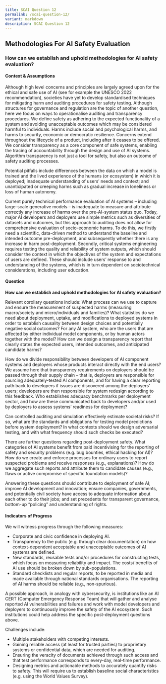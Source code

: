 ```yaml
---
title: SCAI Question 12
permalink: /scai-question-12/
variant: markdown
description: SCAI Question 12
---
```

## Methodologies For AI Safety Evaluation

### How can we establish and uphold methodologies for AI safety evaluation?

#### Context & Assumptions

Although high level concerns and principles are largely agreed upon for the ethical and safe use of AI (see for example the UNESCO 2022 recommendation), societies have yet to develop standardised techniques for mitigating harm and auditing procedures for safety testing. Although structures for governance and regulation are the topic of another question, here we focus on ways to operationalise auditing and transparency procedures. We define safety as adhering to the expected functionality of a system and avoiding unacceptable outcomes which may be considered harmful to individuals. Harms include social and psychological harms, and harms to security, economic or democratic resilience. Concerns extend throughout the lifecycle of a product, including after it ceases to be offered. We consider transparency as a core component of safe systems, enabling the tracing of accountability through the design and use of AI systems. Algorithm transparency is not just a tool for safety, but also an outcome of safety auditing processes.

Potential pitfalls include differences between the data on which a model is trained and the lived experience of the humans (or ecosystem) in which it is deployed; inadequate understanding of users’ needs and context; and unanticipated or creeping harms such as gradual increase in loneliness or loss of human autonomy.

Current purely technical performance evaluation of AI systems – including large-scale generative models – is inadequate to measure and attribute correctly any increase of harms over the pre-AI-system status quo. Today, major AI developers and deployers use simple metrics such as diversities of datasets and outcomes, but this approach to auditing does not allow for comprehensive evaluation of socio-economic harms. To do this, we firstly need a scientific, data-driven method to understand the baseline and intended outcome pre-deployment, and subsequently whether there is any increase in harm post-deployment. Secondly, critical systems engineering requires testing the quality and reliability of system outputs, which should consider the context in which the objectives of the system and expectations of users are defined. These should include users’ response to and understanding of the systems, which is in turn dependent on sociotechnical considerations, including user education.

#### Question

**How can we establish and uphold methodologies for AI safety evaluation?**

Relevant corollary questions include: What process can we use to capture and ensure the measurement of suspected harms (measuring macro/society and micro/individuals and families)? What statistics do we need about deployment, uptake, and modifications to deployed systems in order to establish causality between design choices and potentially negative social outcomes? For any AI system, who are the users that are affected by either individual model components, or by human actors together with the model? How can we design a transparency report that clearly states the expected users, intended outcomes, and anticipated candidate harms? 

How do we divide responsibility between developers of AI component systems and deployers whose products interact directly with the end users? We assume here that transparency requirements on deployers should be passed through their supply chain – that is, deployers are responsible for sourcing adequately-tested AI components, and for having a clear reporting path back to developers if issues are discovered among the deployers’ users; developers are then responsible for system redesign according to this feedback. Who establishes adequacy benchmarks per deployment sector, and how are these communicated back to developers and/or used by deployers to assess systems’ readiness for deployment?

Can controlled auditing and simulation effectively estimate societal risks? If so, what are the standards and obligations for testing model predictions before system deployment? In what contexts should we design adversarial testing, and with what frequency should such checks be executed? 

There are further questions regarding post-deployment safety. What categories of AI systems benefit from paid incentivising for the reporting of safety and security problems (e.g. bug bounties, ethical hacking for AI)? How do we create and enforce processes for ordinary users to report suspected problems and receive responses (e.g., explanations)? How do we aggregate such reports and attribute them to candidate causes (e.g., flaws or active compromise of specific foundation models)?

Answering these questions should contribute to deployment of safe AI; improve AI development and innovation; ensure companies, governments, and potentially civil society have access to adequate information about each other to do their jobs; and set precedents for transparent governance, bottom-up “policing” and understanding of rights.

#### Indicators of Progress

We will witness progress through the following measures:

* Corporate and civic confidence in deploying AI.
* Transparency to the public (e.g. through clear documentation) on how context-dependent acceptable and unacceptable outcomes of AI systems are defined.
* New standards, reusable tests and/or procedures for constructing tests, which focus on measuring reliability and impact. The costs/ benefits of AI use should be broken down by sub-populations.
* Standard checklists and regular reports, to be reported in media and made available through national standards organisations. The reporting of AI harms should be reliable (e.g., non-spurious).

A possible approach, in analogy with cybersecurity, is institutions like an AI CERT (Computer Emergency Response Team) that will gather and analyse reported AI vulnerabilities and failures and work with model developers and deployers to continuously improve the safety of the AI ecosystem. Such institutions could help address the specific post-deployment questions above.
 
Challenges include:

* Multiple stakeholders with competing interests.
* Gaining reliable access (at least for trusted parties) to proprietary systems or confidential data, which are needed for auditing.
* Ensuring the veracity of documents achieved through such access and that test performance corresponds to every-day, real-time performance.
* Designing metrics and actionable methods to accurately quantify risks to safety. This will require us to establish baseline social characteristics (e.g. using the World Values Survey).